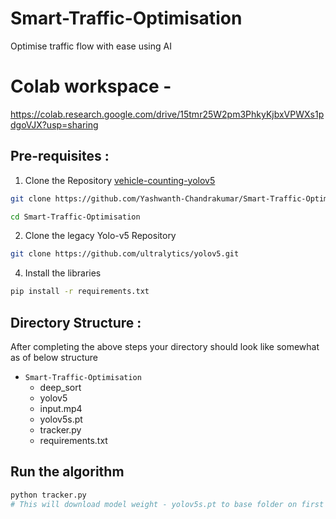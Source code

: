 # Smart-Traffic-Optimisation
Optimise traffic flow with ease using AI

# Colab workspace - 
https://colab.research.google.com/drive/15tmr25W2pm3PhkyKjbxVPWXs1pdgoVJX?usp=sharing


## Pre-requisites : 

1) Clone the Repository [vehicle-counting-yolov5](https://github.com/Yashwanth-Chandrakumar/Smart-Traffic-Optimisation.git)

```bash
git clone https://github.com/Yashwanth-Chandrakumar/Smart-Traffic-Optimisation.git

cd Smart-Traffic-Optimisation
```

2) Clone the legacy Yolo-v5 Repository

```bash
git clone https://github.com/ultralytics/yolov5.git
```
   
4) Install the libraries
```bash
pip install -r requirements.txt
```


## Directory Structure :

After completing the above steps your directory should look like somewhat as of below structure

- `Smart-Traffic-Optimisation`
   - deep_sort
   - yolov5
   - input.mp4
   - yolov5s.pt
   - tracker.py
   - requirements.txt

## Run the algorithm 

``` bash
python tracker.py 
# This will download model weight - yolov5s.pt to base folder on first execution.
```

